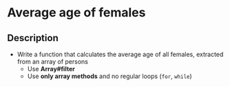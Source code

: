 # Average age of females

## Description
- Write a function that calculates the average age of all females, extracted from an array of persons
  - Use **Array#filter**
  - Use **only array methods** and no regular loops (`for`, `while`)
